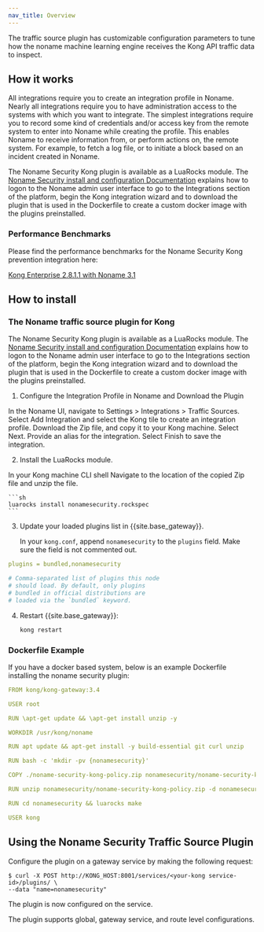 ```yaml
---
nav_title: Overview
---
```


The traffic source plugin has customizable configuration parameters to tune how the noname machine learning engine receives the Kong API traffic data to inspect.

## How it works


All integrations require you to create an integration profile in Noname. Nearly all integrations require you to have administration access to the systems with which you want to integrate. The simplest integrations require you to record some kind of credentials and/or access key from the remote system to enter into Noname while creating the profile. This enables Noname to receive information from, or perform actions on, the remote system. For example, to fetch a log file, or to initiate a block based on an incident created in Noname.


The Noname Security Kong plugin is available as a LuaRocks module.
The [Noname Security install and configuration Documentation](https://docs.nonamesecurity.com/docs/kong-plugin) explains how to logon to the Noname admin user interface to go to the Integrations section of the platform, begin the Kong integration wizard and to download the plugin that is used in the Dockerfile to create a custom docker image with the plugins preinstalled. 

### Performance Benchmarks

Please find the performance benchmarks for the Noname Security Kong prevention integration here:

[Kong Enterprise 2.8.1.1 with Noname 3.1](https://docs.nonamesecurity.com/v320/docs/kong-performance-results)

## How to install

### The Noname traffic source plugin for Kong

The Noname Security Kong plugin is available as a LuaRocks module.
The [Noname Security install and configuration Documentation](https://docs.nonamesecurity.com/docs/kong-plugin) explains how to logon to the Noname admin user interface to go to the Integrations section of the platform, begin the Kong integration wizard and to download the plugin that is used in the Dockerfile to create a custom docker image with the plugins preinstalled. 



1. Configure the Integration Profile in Noname and Download the Plugin

In the Noname UI, navigate to Settings > Integrations > Traffic Sources. Select Add Integration and select the Kong tile to create an integration profile. Download the Zip file, and copy it to your Kong machine. Select Next. Provide an alias for the integration. Select Finish to save the integration.


2. Install the LuaRocks module.

In your Kong machine CLI shell Navigate to the location of the copied Zip file and unzip the file.

    ```sh
    luarocks install nonamesecurity.rockspec
    ```

3. Update your loaded plugins list in {{site.base_gateway}}.

    In your `kong.conf`, append `nonamesecurity` to the `plugins` field. Make sure the field is not commented out.

```yaml
plugins = bundled,nonamesecurity    

# Comma-separated list of plugins this node
# should load. By default, only plugins
# bundled in official distributions are
# loaded via the `bundled` keyword.
```

4. Restart {{site.base_gateway}}:

    ```sh
    kong restart
    ```

### Dockerfile Example

If you have a docker based system, below is an example Dockerfile installing the noname security plugin:

```yaml
FROM kong/kong-gateway:3.4

USER root

RUN \apt-get update && \apt-get install unzip -y

WORKDIR /usr/kong/noname

RUN apt update && apt-get install -y build-essential git curl unzip

RUN bash -c 'mkdir -pv {nonamesecurity}'

COPY ./noname-security-kong-policy.zip nonamesecurity/noname-security-kong-policy.zip

RUN unzip nonamesecurity/noname-security-kong-policy.zip -d nonamesecurity && rm nonamesecurity/noname-security-kong-policy.zip

RUN cd nonamesecurity && luarocks make

USER kong
```

## Using the Noname Security Traffic Source Plugin

Configure the plugin on a gateway service by making the following request:

```shell
$ curl -X POST http://KONG_HOST:8001/services/<your-kong service-id>/plugins/ \
--data "name=nonamesecurity"
```


The plugin is now configured on the service.

The plugin supports global, gateway service, and route level configurations.